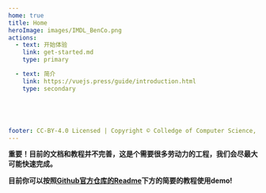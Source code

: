 ```yaml
---
home: true
title: Home
heroImage: images/IMDL_BenCo.png
actions:
  - text: 开始体验
    link: get-started.md
    type: primary

  - text: 简介
    link: https://vuejs.press/guide/introduction.html
    type: secondary





footer: CC-BY-4.0 Licensed | Copyright © Colledge of Computer Science, Sichuan University
---
```

**重要！目前的文档和教程并不完善，这是个需要很多劳动力的工程，我们会尽最大可能快速完成。**

**目前你可以按照[Github官方仓库的Readme](https://github.com/scu-zjz/IMDLBenCo/blob/main/README.md)下方的简要的教程使用demo!**
